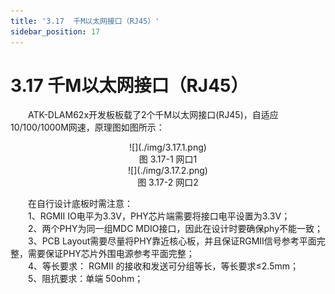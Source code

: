 ```yaml
---
title: '3.17  千M以太网接口（RJ45）'
sidebar_position: 17
---
```


# 3.17  千M以太网接口（RJ45）

&emsp;&emsp;ATK-DLAM62x开发板板载了2个千M以太网接口(RJ45)，自适应10/100/1000M网速，原理图如图所示：

<center>
![](./img/3.17.1.png)<br />
图 3.17-1 网口1
</center>


<center>
![](./img/3.17.2.png)<br />
图 3.17-2 网口2
</center>


&emsp;&emsp;在自行设计底板时需注意：<br />
&emsp;&emsp;1、RGMII IO电平为3.3V，PHY芯片端需要将接口电平设置为3.3V；<br />
&emsp;&emsp;2、两个PHY为同一组MDC MDIO接口，因此在设计时要确保phy不能一致；<br /> 
&emsp;&emsp;3、PCB Layout需要尽量将PHY靠近核心板，并且保证RGMII信号参考平面完整，需要保证PHY芯片外围电源参考平面完整； <br />
&emsp;&emsp;4、等长要求： RGMII 的接收和发送可分组等长，等长要求≤2.5mm； <br />
&emsp;&emsp;5、阻抗要求：单端 50ohm； 










